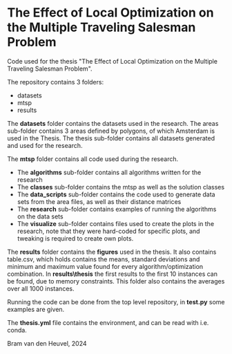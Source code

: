 # The Effect of Local Optimization on the Multiple Traveling Salesman Problem
Code used for the thesis "The Effect of Local Optimization on the Multiple Traveling Salesman Problem".

The repository contains 3 folders:
* datasets
* mtsp
* results

The **datasets** folder contains the datasets used in the research. The areas sub-folder contains 3 areas defined by polygons, of which Amsterdam is used in the Thesis. The thesis sub-folder contains all datasets generated and used for the research.

The **mtsp** folder contains all code used during the research.
* The **algorithms** sub-folder contains all algorithms written for the research 
* The **classes** sub-folder contains the mtsp as well as the solution classes
* The **data_scripts** sub-folder contains the code used to generate data sets from the area files, as well as their distance matrices
* The **research** sub-folder contains examples of running the algorithms on the data sets
* The **visualize** sub-folder contains files used to create the plots in the research, note that they were hard-coded for specific plots, and tweaking is required to create own plots.

The **results** folder contains the **figures** used in the thesis. It also contains table.csv, which holds contains the means, standard deviations and minimum and maximum value found for every algorithm/optimization combination.
In **results\thesis** the first results to the first 10 instances can be found, due to memory constraints. This folder also contains the averages over all 1000 instances.

Running the code can be done from the top level repository, in **test.py** some examples are given.

The **thesis.yml** file contains the environment, and can be read with i.e. conda.

Bram van den Heuvel, 2024